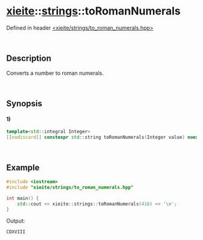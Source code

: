 # [xieite](../../xieite.md)\:\:[strings](../../strings.md)\:\:toRomanNumerals
Defined in header [<xieite/strings/to_roman_numerals.hpp>](../../../include/xieite/strings/to_roman_numerals.hpp)

&nbsp;

## Description
Converts a number to roman numerals.

&nbsp;

## Synopsis
#### 1)
```cpp
template<std::integral Integer>
[[nodiscard]] constexpr std::string toRomanNumerals(Integer value) noexcept;
```

&nbsp;

## Example
```cpp
#include <iostream>
#include "xieite/strings/to_roman_numerals.hpp"

int main() {
    std::cout << xieite::strings::toRomanNumerals(418) << '\n';
}
```
Output:
```
CDXVIII
```
